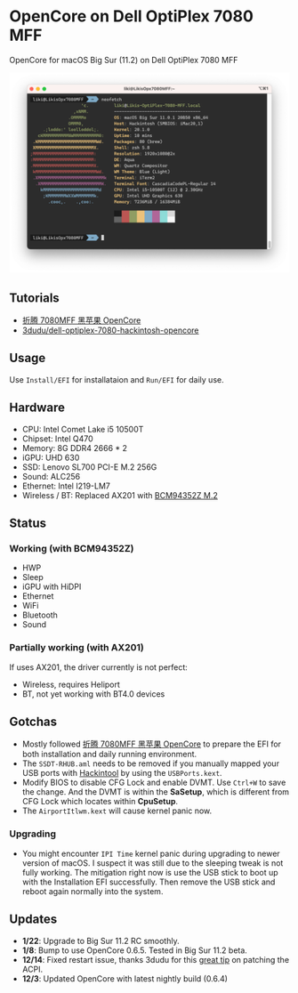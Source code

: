 # OpenCore on Dell OptiPlex 7080 MFF

OpenCore for macOS Big Sur (11.2) on Dell OptiPlex 7080 MFF

![Neofetch](./media/neofetch.png)

## Tutorials

-   [折腾 7080MFF 黑苹果 OpenCore](https://www.jianshu.com/p/d7cfaae60509)
-   [3dudu/dell-optiplex-7080-hackintosh-opencore](https://github.com/3dudu/dell-optiplex-7080-hackintosh-opencore)

## Usage

Use `Install/EFI` for installataion and `Run/EFI` for daily use.

## Hardware

-   CPU: Intel Comet Lake i5 10500T
-   Chipset: Intel Q470
-   Memory: 8G DDR4 2666 \* 2
-   iGPU: UHD 630
-   SSD: Lenovo SL700 PCI-E M.2 256G
-   Sound: ALC256
-   Ethernet: Intel I219-LM7
-   Wireless / BT: Replaced AX201 with [BCM94352Z M.2](https://dortania.github.io/Wireless-Buyers-Guide/types-of-wireless-card/m2.html)

## Status

### Working (with BCM94352Z)

-   HWP
-   Sleep
-   iGPU with HiDPI
-   Ethernet
-   WiFi
-   Bluetooth
-   Sound

### Partially working (with AX201)

If uses AX201, the driver currently is not perfect:

-   Wireless, requires Heliport
-   BT, not yet working with BT4.0 devices

## Gotchas

-   Mostly followed [折腾 7080MFF 黑苹果 OpenCore](https://www.jianshu.com/p/d7cfaae60509) to prepare the EFI for both installation and daily running environment.
-   The `SSDT-RHUB.aml` needs to be removed if you manually mapped your USB ports with [Hackintool](https://github.com/headkaze/Hackintool) by using the `USBPorts.kext`.
-   Modify BIOS to disable CFG Lock and enable DVMT. Use `Ctrl+W` to save the change. And the DVMT is within the **SaSetup**, which is different from CFG Lock which locates within **CpuSetup**.
-   The `AirportItlwm.kext` will cause kernel panic now.

### Upgrading

-   You might encounter `IPI Time` kernel panic during upgrading to newer version of macOS. I suspect it was still due to the sleeping tweak is not fully working. The mitigation right now is use the USB stick to boot up with the Installation EFI successfully. Then remove the USB stick and reboot again normally into the system.

## Updates

-   **1/22**: Upgrade to Big Sur 11.2 RC smoothly.
-   **1/8**: Bump to use OpenCore 0.6.5. Tested in Big Sur 11.2 beta.
-   **12/14**: Fixed restart issue, thanks 3dudu for this [great tip](http://bbs.pcbeta.com/forum.php?mod=viewthread&tid=1876879) on patching the ACPI.
-   **12/3**: Updated OpenCore with latest nightly build (0.6.4)
